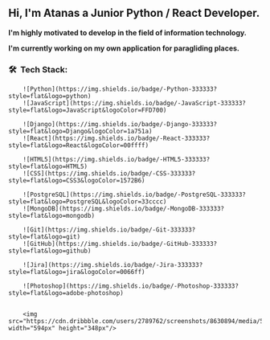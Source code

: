 <h2>Hi, I'm Atanas a Junior Python / React Developer.</h2>
<p><strong>I'm highly motivated to develop in the field of information technology.</strong></p>
<p><strong>I'm currently working on my own application for paragliding places.</strong></p>


<h3> 🛠 &nbsp;Tech Stack:</h3>
      
                  
        ![Python](https://img.shields.io/badge/-Python-333333?style=flat&logo=python)
        ![JavaScript](https://img.shields.io/badge/-JavaScript-333333?style=flat&logo=JavaScript&logoColor=FFD700)
        
        ![Django](https://img.shields.io/badge/-Django-333333?style=flat&logo=Django&logoColor=1a751a)
        ![React](https://img.shields.io/badge/-React-333333?style=flat&logo=React&logoColor=00ffff)
        
        ![HTML5](https://img.shields.io/badge/-HTML5-333333?style=flat&logo=HTML5)
        ![CSS](https://img.shields.io/badge/-CSS-333333?style=flat&logo=CSS3&logoColor=1572B6)
        
        ![PostgreSQL](https://img.shields.io/badge/-PostgreSQL-333333?style=flat&logo=PostgreSQL&logoColor=33cccc)
        ![MongoDB](https://img.shields.io/badge/-MongoDB-333333?style=flat&logo=mongodb)
        
        ![Git](https://img.shields.io/badge/-Git-333333?style=flat&logo=git)
        ![GitHub](https://img.shields.io/badge/-GitHub-333333?style=flat&logo=github)
        
        ![Jira](https://img.shields.io/badge/-Jira-333333?style=flat&logo=jira&logoColor=0066ff)
        
        ![Photoshop](https://img.shields.io/badge/-Photoshop-333333?style=flat&logo=adobe-photoshop)
  
  
        <img src="https://cdn.dribbble.com/users/2789762/screenshots/8630894/media/583b209224b027954cb6e8b9901cb731.gif" width="594px" height="348px"/>
